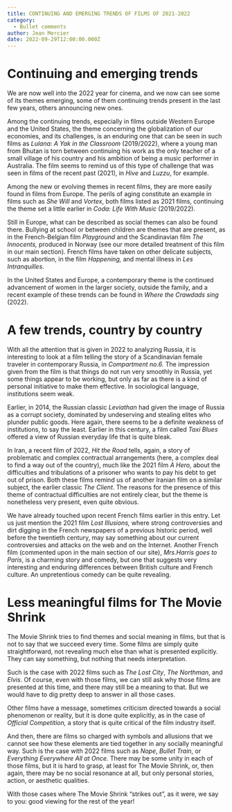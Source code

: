 ```yaml
---
title: CONTINUING AND EMERGING TRENDS OF FILMS OF 2021-2022
category:
  - Bullet comments
author: Jean Mercier
date: 2022-09-29T12:00:00.000Z
---
```

# Continuing and emerging trends

We are now well into the 2022 year for cinema, and we now can see some of its themes emerging, some of them continuing trends present in the last few years, others announcing new ones.

Among the continuing trends, especially in films outside Western Europe and the United States, the theme concerning the globalization of our economies, and its challenges, is an enduring one that can be seen in such films as _Lulana: A Yak in the Classroom_ (2019/2022), where a young man from Bhutan is torn between continuing his work as the only teacher of a small village of his country and his ambition of being a music performer in Australia. The film seems to remind us of this type of challenge that was seen in films of the recent past (2021), in _Hive_ and _Luzzu_, for example.

Among the new or evolving themes in recent films, they are more easily found in films from Europe. The perils of aging constitute an example in films such as _She Will_ and _Vortex_, both films listed as 2021 films, continuing the theme set a little earlier in _Coda: Life With Music_ (2019/2022).

Still in Europe, what can be described as social themes can also be found there. Bullying at school or between children are themes that are present, as in the French-Belgian film _Playground_ and the Scandinavian film _The Innocents,_ produced in Norway (see our more detailed treatment of this film in our main section)_._ French films have taken on other delicate subjects, such as abortion, in the film _Happening,_ and mental illness in _Les Intranquilles_.

In the United States and Europe, a contemporary theme is the continued advancement of women in the larger society, outside the family, and a recent example of these trends can be found in _Where the Crawdads_ _sing_ (2022).

  

# A few trends, country by country

With all the attention that is given in 2022 to analyzing Russia, it is interesting to look at a film telling the story of a Scandinavian female traveler in contemporary Russia, in _Compartment no.6._ The impression given from the film is that things do not run very smoothly in Russia, yet some things appear to be working, but only as far as there is a kind of personal initiative to make them effective. In sociological language, institutions seem weak.

Earlier, in 2014, the Russian classic _Leviathan_ had given the image of Russia as a corrupt society, dominated by undeserving and stealing elites who plunder public goods. Here again, there seems to be a definite weakness of institutions, to say the least. Earlier in this century, a film called _Taxi Blues_ offered a view of Russian everyday life that is quite bleak.

In Iran, a recent film of 2022, _Hit the Road_ tells, again, a story of problematic and complex contractual arrangements (here, a complex deal to find a way out of the country), much like the 2021 film _A_ _Hero,_ about the difficulties and tribulations of a prisoner who wants to pay his debt to get out of prison. Both these films remind us of another Iranian film on a similar subject, the earlier classic _The Client_. The reasons for the presence of this theme of contractual difficulties are not entirely clear, but the theme is nonetheless very present, even quite obvious.

We have already touched upon recent French films earlier in this entry. Let us just mention the 2021 film _Lost Illusions,_ where strong controversies and dirt digging in the French newspapers of a previous historic period, well before the twentieth century, may say something about our current controversies and attacks on the web and on the Internet. Another French film (commented upon in the main section of our site), _Mrs.Harris goes to Paris_, is a charming story and comedy, but one that suggests very interesting and enduring differences between British culture and French culture. An unpretentious comedy can be quite revealing.

  

# Less meaningful films for The Movie Shrink

The Movie Shrink tries to find themes and social meaning in films, but that is not to say that we succeed every time. Some films are simply quite straightforward, not revealing much else than what is presented explicitly. They can say something, but nothing that needs interpretation.

Such is the case with 2022 films such as _The Lost City_, _The_ _Northman_, and _Elvis_. Of course, even with those films, we can still ask why those films are presented at this time, and there may still be a meaning to that. But we would have to dig pretty deep to answer in all those cases.

Other films have a message, sometimes criticism directed towards a social phenomenon or reality, but it is done quite explicitly, as in the case of _Official Competition,_ a story that is quite critical of the film industry itself.

And then, there are films so charged with symbols and allusions that we cannot see how these elements are tied together in any socially meaningful way. Such is the case with 2022 films such as _Nope_, _Bullet Train_, or _Everything Everywhere All at Once._ There may be some unity in each of those films, but it is hard to grasp, at least for The Movie Shrink, or, then again, there may be no social resonance at all, but only personal stories, action, or aesthetic qualities.

With those cases where The Movie Shrink “strikes out”, as it were, we say to you: good viewing for the rest of the year!